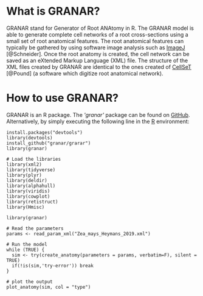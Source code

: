 # What is GRANAR?

GRANAR stand for Generator of Root ANAtomy in R. The GRANAR model is able to generate complete cell networks of a root cross-sections using a small set of root anatomical features. The root anatomical features can typically be gathered by using software image analysis such as [ImageJ](https://imagej.net/Welcome) [@Schneider]. Once the root anatomy is created, the cell network can be saved as an eXtended Markup Language (XML) file. The structure of the XML files created by GRANAR are identical to the ones created of [CellSeT](https://www.nottingham.ac.uk/research/groups/cvl/software/cellset.aspx) [@Pound] (a software which digitize root anatomical network).

# How to use GRANAR?

GRANAR is an R package. The *'granar'* package can be found on [GitHub](https://github.com/granar/granar).
Alternatively, by simply executing the following line in the [R](https://cran.r-project.org/) environment:

```{r}
install.packages("devtools")
library(devtools)
install_github("granar/grarar")
library(granar)
```

```{r preambule, echo=T, warning=F, message=F}
# Load the libraries
library(xml2)
library(tidyverse)
library(plyr)
library(deldir)
library(alphahull)
library(viridis)
library(cowplot)
library(retistruct)
library(Hmisc)
```
```{r, eval=T, echo= F, warning=FALSE, message=F}
library(granar)
```

```{r}
# Read the parameters
params <- read_param_xml("Zea_mays_Heymans_2019.xml")
```

```{r GRANAR, message = F, warning= F}
# Run the model
while (TRUE) {
  sim <- try(create_anatomy(parameters = params, verbatim=F), silent = TRUE)
  if(!is(sim,'try-error')) break
}
```

```{r plot}
# plot the output
plot_anatomy(sim, col = "type")
```
